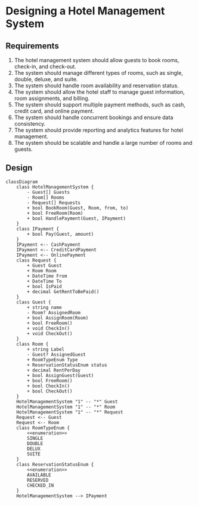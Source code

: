 # Designing a Hotel Management System

## Requirements
1. The hotel management system should allow guests to book rooms, check-in, and check-out.
2. The system should manage different types of rooms, such as single, double, deluxe, and suite.
3. The system should handle room availability and reservation status.
4. The system should allow the hotel staff to manage guest information, room assignments, and billing.
5. The system should support multiple payment methods, such as cash, credit card, and online payment.
6. The system should handle concurrent bookings and ensure data consistency.
7. The system should provide reporting and analytics features for hotel management.
8. The system should be scalable and handle a large number of rooms and guests.

## Design

```mermaid
classDiagram
    class HotelManagementSystem {
        - Guest[] Guests
        - Room[] Rooms
        - Request[] Requests
        + bool BookRoom(Guest, Room, from, to)
        + bool FreeRoom(Room)
        + bool HandlePayment(Guest, IPayment) 
    }
    class IPayment {
        + bool Pay(Guest, amount)
    }
    IPayment <-- CashPayment
    IPayment <-- CreditCardPayment
    IPayment <-- OnlinePayment
    class Request {
        + Guest Guest
        + Room Room
        + DateTime From
        + DateTime To
        + bool IsPaid
        + decimal GetRentToBePaid() 
    }
    class Guest {
        + string name
        - Room? AssignedRoom
        + bool AssignRoom(Room)
        + bool FreeRoom()
        + void CheckIn()
        + void CheckOut()
    }
    class Room {
        + string Label
        - Guest? AssignedGuest
        + RoomTypeEnum Type
        + ReservationStatusEnum status
        + decimal RentPerDay
        + bool AssignGuest(Guest)
        + bool FreeRoom()
        + bool CheckIn()
        + bool CheckOut()
    }
    HotelManagementSystem "1" -- "*" Guest
    HotelManagementSystem "1" -- "*" Room
    HotelManagementSystem "1" -- "*" Request
    Request <-- Guest
    Request <-- Room
    class RoomTypeEnum {
        <<enumeration>>
        SINGLE
        DOUBLE
        DELUX
        SUITE
    }
    class ReservationStatusEnum {
        <<enumeration>>
        AVAILABLE
        RESERVED
        CHECKED_IN
    }
    HotelManagementSystem --> IPayment
```
